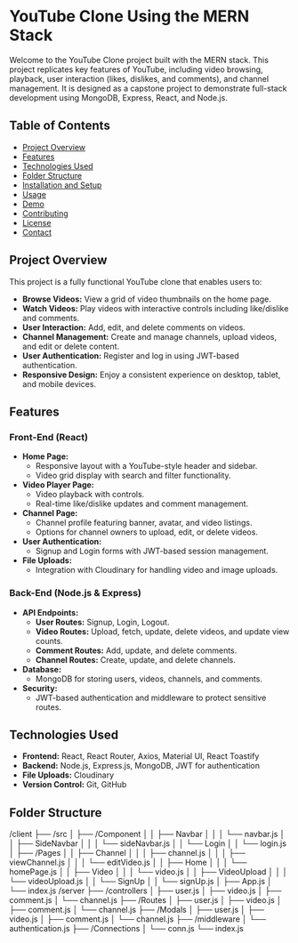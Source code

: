 # YouTube Clone Using the MERN Stack

Welcome to the YouTube Clone project built with the MERN stack. This project replicates key features of YouTube, including video browsing, playback, user interaction (likes, dislikes, and comments), and channel management. It is designed as a capstone project to demonstrate full-stack development using MongoDB, Express, React, and Node.js.

## Table of Contents

- [Project Overview](#project-overview)
- [Features](#features)
- [Technologies Used](#technologies-used)
- [Folder Structure](#folder-structure)
- [Installation and Setup](#installation-and-setup)
- [Usage](#usage)
- [Demo](#demo)
- [Contributing](#contributing)
- [License](#license)
- [Contact](#contact)

## Project Overview

This project is a fully functional YouTube clone that enables users to:
- **Browse Videos:** View a grid of video thumbnails on the home page.
- **Watch Videos:** Play videos with interactive controls including like/dislike and comments.
- **User Interaction:** Add, edit, and delete comments on videos.
- **Channel Management:** Create and manage channels, upload videos, and edit or delete content.
- **User Authentication:** Register and log in using JWT-based authentication.
- **Responsive Design:** Enjoy a consistent experience on desktop, tablet, and mobile devices.

## Features

### Front-End (React)
- **Home Page:**  
  - Responsive layout with a YouTube-style header and sidebar.
  - Video grid display with search and filter functionality.
- **Video Player Page:**  
  - Video playback with controls.
  - Real-time like/dislike updates and comment management.
- **Channel Page:**  
  - Channel profile featuring banner, avatar, and video listings.
  - Options for channel owners to upload, edit, or delete videos.
- **User Authentication:**  
  - Signup and Login forms with JWT-based session management.
- **File Uploads:**  
  - Integration with Cloudinary for handling video and image uploads.

### Back-End (Node.js & Express)
- **API Endpoints:**  
  - **User Routes:** Signup, Login, Logout.
  - **Video Routes:** Upload, fetch, update, delete videos, and update view counts.
  - **Comment Routes:** Add, update, and delete comments.
  - **Channel Routes:** Create, update, and delete channels.
- **Database:**  
  - MongoDB for storing users, videos, channels, and comments.
- **Security:**  
  - JWT-based authentication and middleware to protect sensitive routes.

## Technologies Used

- **Frontend:** React, React Router, Axios, Material UI, React Toastify
- **Backend:** Node.js, Express.js, MongoDB, JWT for authentication
- **File Uploads:** Cloudinary
- **Version Control:** Git, GitHub

## Folder Structure

/client
├── /src
│   ├── /Component
│   │   ├── Navbar
│   │   │   └── navbar.js
│   │   ├── SideNavbar
│   │   │   └── sideNavbar.js
│   │   └── Login
│   │       └── login.js
│   ├── /Pages
│   │   ├── Channel
│   │   │   ├── channel.js
│   │   │   ├── viewChannel.js
│   │   │   └── editVideo.js
│   │   ├── Home
│   │   │   └── homePage.js
│   │   ├── Video
│   │   │   └── video.js
│   │   ├── VideoUpload
│   │   │   └── videoUpload.js
│   │   └── SignUp
│   │       └── signUp.js
│   ├── App.js
│   └── index.js
/server
├── /controllers
│   ├── user.js
│   ├── video.js
│   ├── comment.js
│   └── channel.js
├── /Routes
│   ├── user.js
│   ├── video.js
│   ├── comment.js
│   └── channel.js
├── /Modals
│   ├── user.js
│   ├── video.js
│   ├── comment.js
│   └── channel.js
├── /middleware
│   └── authentication.js
├── /Connections
│   └── conn.js
└── index.js

